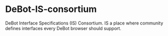 # DeBot-IS-consortium
DeBot Interface Specifications (IS) Consortium. IS a place where community defines interfaces every DeBot browser should support.
